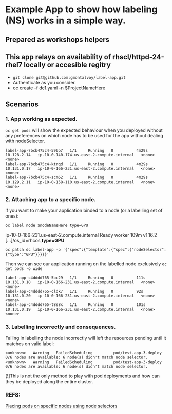 # Example App to show how labeling (NS) works in a simple way.
## Prepared as workshops helpers

## This app relays on availability of rhscl/httpd-24-rhel7 locally or accesible regitry

* ```git clone git@github.com:gmontalvoy/label-app.git```
* Authenticate as you consider.
* oc create -f dc1.yaml -n $ProjectNameHere

## Scenarios
### 1. App working as expected.

```oc get pods``` will show the expected behaviour when you deployed without any preferences on which node has to be used for the app without dealing with nodeSelector.

```
label-app-7bcb475c4-596p7   1/1     Running   0          4m29s   10.128.2.14   ip-10-0-140-174.us-east-2.compute.internal   <none>           <none>
label-app-7bcb475c4-ktrqd   1/1     Running   0          4m29s   10.131.0.17   ip-10-0-166-231.us-east-2.compute.internal   <none>           <none>
label-app-7bcb475c4-scm62   1/1     Running   0          4m29s   10.129.2.11   ip-10-0-158-110.us-east-2.compute.internal   <none>           <none>
```

### 2. Attaching app to a specific node.

if you want to make your application binded to a node (or a labelling set of ones):

```oc label node $nodeNameHere type=GPU```

ip-10-0-166-231.us-east-2.compute.internal   Ready    worker   109m   v1.16.2   [...]/os_id=rhcos,**type=GPU**

```oc patch dc label-app -p '{"spec":{"template":{"spec":{"nodeSelector":{"type":"GPU"}}}}}'```

Then we can see our application running on the labelled node exclusively
```oc get pods -o wide```

```
label-app-c4dddd765-5bc29   1/1     Running   0          111s   10.131.0.18   ip-10-0-166-231.us-east-2.compute.internal   <none>           <none>
label-app-c4dddd765-cldk7   1/1     Running   0          92s    10.131.0.20   ip-10-0-166-231.us-east-2.compute.internal   <none>           <none>
label-app-c4dddd765-t8s8x   1/1     Running   0          101s   10.131.0.19   ip-10-0-166-231.us-east-2.compute.internal   <none>           <none>
```
### 3. Labelling incorrectly and consequences.

Failing in labelling the node incorrectly will left the resources pending until it matches on valid label:

```
<unknown>   Warning   FailedScheduling         pod/test-app-3-deploy              0/6 nodes are available: 6 node(s) didn't match node selector.
<unknown>   Warning   FailedScheduling         pod/test-app-3-deploy              0/6 nodes are available: 6 node(s) didn't match node selector.
```

[!]This is not the only method to play with pod deployments and how can they be deployed along the entire cluster.

### REFS:
[Placing pods on specific nodes using node selectors](https://docs.openshift.com/container-platform/4.3/nodes/pods/nodes-pods-node-selectors.html)
